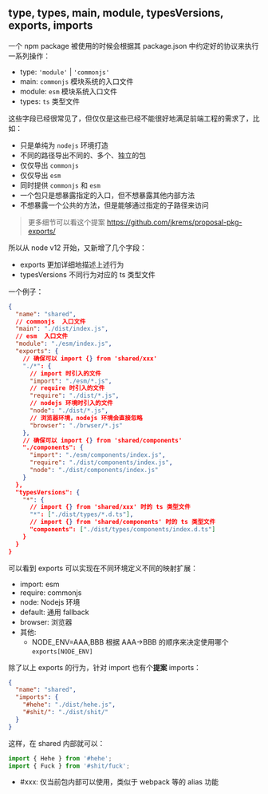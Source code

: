 ## type, types, main, module, typesVersions, exports, imports

一个 npm package 被使用的时候会根据其 package.json 中约定好的协议来执行一系列操作：

- type: `'module'` | `'commonjs'`
- main: `commonjs` 模块系统的入口文件
- module: `esm` 模块系统入口文件
- types: `ts` 类型文件

这些字段已经很常见了，但仅仅是这些已经不能很好地满足前端工程的需求了，比如：

- 只是单纯为 `nodejs` 环境打造
- 不同的路径导出不同的、多个、独立的包
- 仅仅导出 `commonjs`
- 仅仅导出 `esm`
- 同时提供 `commonjs` 和 `esm`
- 一个包只是想暴露指定的入口，但不想暴露其他内部方法
- 不想暴露一个公共的方法，但是能够通过指定的子路径来访问

> 更多细节可以看这个提案 https://github.com/jkrems/proposal-pkg-exports/

所以从 node v12 开始，又新增了几个字段：

- exports 更加详细地描述上述行为
- typesVersions 不同行为对应的 ts 类型文件

一个例子：

```json
{
  "name": "shared",
  // commonjs  入口文件
  "main": "./dist/index.js",
  // esm  入口文件
  "module": "./esm/index.js",
  "exports": {
    // 确保可以 import {} from 'shared/xxx'
    "./*": {
      // import 时引入的文件
      "import": "./esm/*.js",
      // require 时引入的文件
      "require": "./dist/*.js",
      // nodejs 环境时引入的文件
      "node": "./dist/*.js",
      // 浏览器环境，nodejs 环境会直接忽略
      "browser": "./brwser/*.js"
    },
    // 确保可以 import {} from 'shared/components'
    "./components": {
      "import": "./esm/components/index.js",
      "require": "./dist/components/index.js",
      "node": "./dist/components/index.js"
    }
  },
  "typesVersions": {
    "*": {
      // import {} from 'shared/xxx' 时的 ts 类型文件
      "*": ["./dist/types/*.d.ts"],
      // import {} from 'shared/components' 时的 ts 类型文件
      "components": ["./dist/types/components/index.d.ts"]
    }
  }
}
```

可以看到 exports 可以实现在不同环境定义不同的映射扩展：

- import: esm
- require: commonjs
- node: Nodejs 环境
- default: 通用 fallback
- browser: 浏览器
- 其他:
  - NODE_ENV=AAA,BBB 根据 AAA->BBB 的顺序来决定使用哪个 `exports[NODE_ENV]`

除了以上 exports 的行为，针对 import 也有个**提案** imports：

```json
{
  "name": "shared",
  "imports": {
    "#hehe": "./dist/hehe.js",
    "#shit/": "./dist/shit/"
  }
}
```

这样，在 shared 内部就可以：

```js
import { Hehe } from '#hehe';
import { Fuck } from '#shit/fuck';
```

- #xxx: 仅当前包内部可以使用，类似于 webpack 等的 alias 功能

